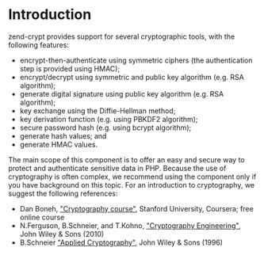 # Introduction

zend-crypt provides support for several cryptographic tools, with the following
features:

- encrypt-then-authenticate using symmetric ciphers (the authentication step is
  provided using HMAC);
- encrypt/decrypt using symmetric and public key algorithm (e.g. RSA algorithm);
- generate digital signature using public key algorithm (e.g. RSA algorithm);
- key exchange using the Diffie-Hellman method;
- key derivation function (e.g. using PBKDF2 algorithm);
- secure password hash (e.g. using bcrypt algorithm);
- generate hash values; and
- generate HMAC values.

The main scope of this component is to offer an easy and secure way to protect
and authenticate sensitive data in PHP. Because the use of cryptography is often
complex, we recommend using the component only if you have background on this
topic. For an introduction to cryptography, we suggest the following references:

- Dan Boneh, ["Cryptography course"](https://www.coursera.org/course/crypto),
  Stanford University, Coursera; free online course
- N.Ferguson, B.Schneier, and T.Kohno, ["Cryptography Engineering"](http://www.schneier.com/book-ce.html),
  John Wiley & Sons (2010)
- B.Schneier ["Applied Cryptography"](http://www.schneier.com/book-applied.html),
  John Wiley & Sons (1996)
